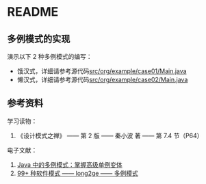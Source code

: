 # README
## 多例模式的实现
演示以下 2 种多例模式的编写：
+ 饿汉式，详细请参考源代码[src/org/example/case01/Main.java](./src/org/example/case01/Main.java)
+ 懒汉式，详细请参考源代码[src/org/example/case02/Main.java](./src/org/example/case02/Main.java)
## 参考资料
学习读物：
1. 《设计模式之禅》 —— 第 2 版 —— 秦小波 著 —— 第 7.4 节（P64）

电子文献：
1. [Java 中的多例模式：掌握高级单例变体](https://design-patterns.java.net.cn/patterns/multiton/)
2. [99+ 种软件模式 —— long2ge —— 多例模式](https://learnku.com/docs/99-software-pattern/multiton-pattern/12010)